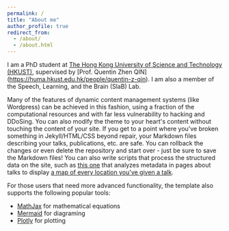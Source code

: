 ```yaml
---
permalink: /
title: "About me"
author_profile: true
redirect_from: 
  - /about/
  - /about.html
---
```



I am a PhD student at [The Hong Kong University of Science and Technology (HKUST)](https://hkust.edu.hk/), supervised by [Prof. Quentin Zhen QIN] (https://huma.hkust.edu.hk/people/quentin-z-qin). I am also a member of the Speech, Learning, and the Brain (SlaB) Lab.

Many of the features of dynamic content management systems (like Wordpress) can be achieved in this fashion, using a fraction of the computational resources and with far less vulnerability to hacking and DDoSing. You can also modify the theme to your heart's content without touching the content of your site. If you get to a point where you've broken something in Jekyll/HTML/CSS beyond repair, your Markdown files describing your talks, publications, etc. are safe. You can rollback the changes or even delete the repository and start over - just be sure to save the Markdown files! You can also write scripts that process the structured data on the site, such as [this one](https://github.com/academicpages/academicpages.github.io/blob/master/talkmap.ipynb) that analyzes metadata in pages about talks to display [a map of every location you've given a talk](https://academicpages.github.io/talkmap.html).

For those users that need more advanced functionality, the template also supports the following popular tools:
- [MathJax](https://www.mathjax.org/) for mathematical equations
- [Mermaid](https://mermaid.js.org/) for diagraming
- [Plotly](https://plotly.com/javascript/) for plotting
